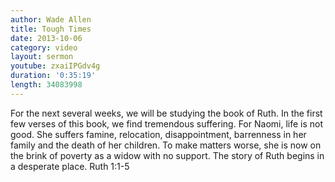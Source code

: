 ```yaml
--- 
author: Wade Allen 
title: Tough Times 
date: 2013-10-06 
category: video
layout: sermon
youtube: zxaiIPGdv4g
duration: '0:35:19'
length: 34083998 
---
```


For the next several weeks, we will be studying the book of Ruth. In the first few verses of this book, we find tremendous suffering. For Naomi, life is not good. She suffers famine, relocation, disappointment, barrenness in her family and the death of her children. To make matters worse, she is now on the brink of poverty as a widow with no support. The story of Ruth begins in a desperate place. Ruth 1:1-5 

